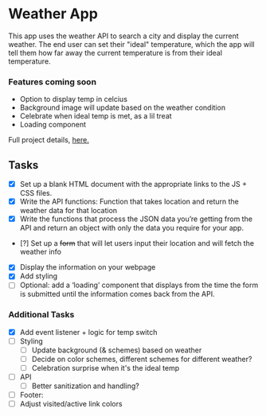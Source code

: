 # Weather App

This app uses the weather API to search a city and display the current weather. The end user can set their "ideal" temperature, which the app will tell them how far away the current temperature is from their ideal temperature.

### Features coming soon
- Option to display temp in celcius
- Background image will update based on the weather condition
- Celebrate when ideal temp is met, as a lil treat
- Loading component

Full project details, [here.](https://www.theodinproject.com/lessons/node-path-javascript-weather-app)
## Tasks
- [x] Set up a blank HTML document with the appropriate links to the JS + CSS files.
- [x] Write the API functions: Function that takes location and return the weather data for that location
- [x] Write the functions that process the JSON data you’re getting from the API and return an object with only the data you require for your app.
- [?] Set up a ~~form~~ that will let users input their location and will fetch the weather info
- [x] Display the information on your webpage
- [x] Add styling
- [ ] Optional: add a ‘loading’ component that displays from the time the form is submitted until the information comes back from the API.

### Additional Tasks
- [x] Add event listener + logic for temp switch
- [ ] Styling
  - [ ] Update background (& schemes) based on weather
  - [ ] Decide on color schemes, different schemes for different weather?
  - [ ] Celebration surprise when it's the ideal temp
- [ ] API
  - [ ] Better sanitization and handling?
- [ ] Footer: 
 - [ ] Adjust visited/active link colors